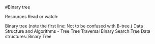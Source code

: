#Binary tree

Resources
Read or watch:

Binary tree (note the first line: Not to be confused with B-tree.)
Data Structure and Algorithms - Tree
Tree Traversal
Binary Search Tree
Data structures: Binary Tree
